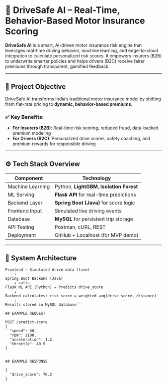 # 🚗 DriveSafe AI – Real-Time, Behavior-Based Motor Insurance Scoring

**DriveSafe AI** is a smart, AI-driven motor insurance risk engine that leverages real-time driving behavior, machine learning, and edge-to-cloud integration to calculate personalized risk scores. It empowers insurers (B2B) to underwrite smarter policies and helps drivers (B2C) receive fairer premiums through transparent, gamified feedback.

---

## 🎯 Project Objective

DriveSafe AI transforms India’s traditional motor insurance model by shifting from flat-rate pricing to **dynamic, behavior-based premiums**.

### ✅ Key Benefits:
- **For Insurers (B2B)**: Real-time risk scoring, reduced fraud, data-backed premium modeling
- **For Drivers (B2C)**: Personalized drive scores, safety coaching, and premium rewards for responsible driving

---

## ⚙️ Tech Stack Overview

| Component        | Technology                               |
|------------------|-------------------------------------------|
| Machine Learning | Python, **LightGBM**, **Isolation Forest** |
| ML Serving       | **Flask API** for real-time predictions   |
| Backend Layer    | **Spring Boot (Java)** for score logic    |
| Frontend Input   | Simulated live driving events             |
| Database         | **MySQL** for persistent trip storage     |
| API Testing      | Postman, cURL, REST                      |
| Deployment       | GitHub + Localhost (for MVP demo)         |

---

## 🔁 System Architecture

```plaintext
Frontend → Simulated drive data (live)
    ↓
Spring Boot Backend (Java)
    ↓ calls
Flask ML API (Python) → Predicts drive_score
    ↓
Backend calculates: risk_score = weighted_avg(drive_score, distance)
    ↓
Results stored in MySQL database```

## EXAMPLE REQUEST 

POST /predict-score
{
  "speed": 60,
  "rpm": 2100,
  "acceleration": 1.2,
  "throttle": 40.5
}


## EXAMPLE RESPONSE

{
  "drive_score": 76.2
}

